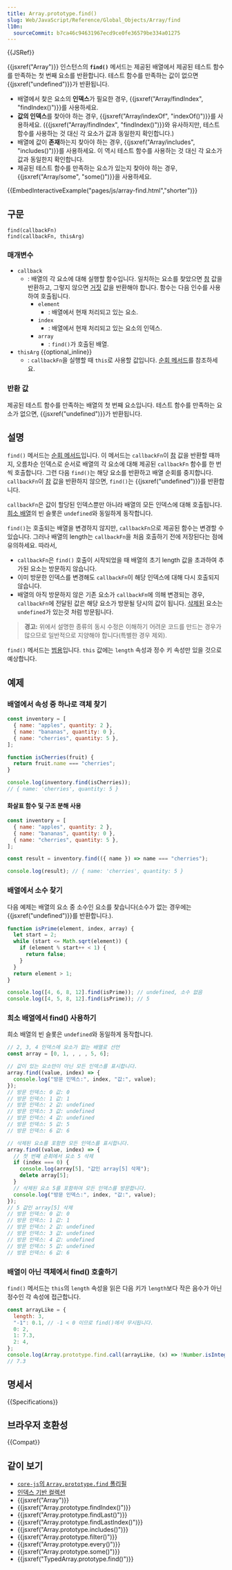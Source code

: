 ```yaml
---
title: Array.prototype.find()
slug: Web/JavaScript/Reference/Global_Objects/Array/find
l10n:
  sourceCommit: b7ca46c94631967ecd9ce0fe36579be334a01275
---
```


{{JSRef}}

{{jsxref("Array")}} 인스턴스의 **`find()`** 메서드는 제공된 배열에서 제공된 테스트 함수를 만족하는 첫 번째 요소를 반환합니다. 테스트 함수를 만족하는 값이 없으면 {{jsxref("undefined")}}가 반환됩니다.

- 배열에서 찾은 요소의 **인덱스**가 필요한 경우, {{jsxref("Array/findIndex", "findIndex()")}}를 사용하세요.
- **값의 인덱스**를 찾아야 하는 경우, {{jsxref("Array/indexOf", "indexOf()")}}를 사용하세요. ({{jsxref("Array/findIndex", "findIndex()")}}와 유사하지만, 테스트 함수를 사용하는 것 대신 각 요소가 값과 동일한지 확인합니다.)
- 배열에 값이 **존재**하는지 찾아야 하는 경우, {{jsxref("Array/includes", "includes()")}}를 사용하세요.
  이 역시 테스트 함수를 사용하는 것 대신 각 요소가 값과 동일한지 확인합니다.
- 제공된 테스트 함수를 만족하는 요소가 있는지 찾아야 하는 경우, {{jsxref("Array/some", "some()")}}을 사용하세요.

{{EmbedInteractiveExample("pages/js/array-find.html","shorter")}}

## 구문

```js-nolint
find(callbackFn)
find(callbackFn, thisArg)
```

### 매개변수

- `callback`
  - : 배열의 각 요소에 대해 실행할 함수입니다. 일치하는 요소를 찾았으면 [참](/ko/docs/Glossary/Truthy) 값을 반환하고, 그렇지 않으면 [거짓](/ko/docs/Glossary/Falsy) 값을 반환해야 합니다. 함수는 다음 인수를 사용하여 호출됩니다.
    - `element`
      - : 배열에서 현재 처리되고 있는 요소.
    - `index`
      - : 배열에서 현재 처리되고 있는 요소의 인덱스.
    - `array`
      - : `find()`가 호출된 배열.
- `thisArg` {{optional_inline}}
  - : `callbackFn`을 실행할 때 `this`로 사용할 값입니다. [순회 메서드](/ko/docs/Web/JavaScript/Reference/Global_Objects/Array#순회_메서드)를 참조하세요.

### 반환 값

제공된 테스트 함수를 만족하는 배열의 첫 번째 요소입니다. 테스트 함수를 만족하는 요소가 없으면, {{jsxref("undefined")}}가 반환됩니다.

## 설명

`find()` 메서드는 [순회 메서드](/ko/docs/Web/JavaScript/Reference/Global_Objects/Array#순회_메서드)입니다. 이 메서드는 `callbackFn`이 [참](/ko/docs/Glossary/Truthy) 값을 반환할 때까지, 오름차순 인덱스로 순서로 배열의 각 요소에 대해 제공된 `callbackFn` 함수를 한 번씩 호출합니다. 그런 다음 `find()`는 해당 요소를 반환하고 배열 순회를 중지합니다. `callbackFn`이 [참](/ko/docs/Glossary/Truthy) 값을 반환하지 않으면, `find()`는 {{jsxref("undefined")}}를 반환합니다.

`callbackFn`은 값이 할당된 인덱스뿐만 아니라 배열의 모든 인덱스에 대해 호출됩니다. [희소 배열](/ko/docs/Web/JavaScript/Guide/Indexed_collections#희소_배열)의 빈 슬롯은 `undefined`와 동일하게 동작합니다.

`find()`는 호출되는 배열을 변경하지 않지만, `callbackFn`으로 제공된 함수는 변경할 수 있습니다. 그러나 배열의 length는 `callbackFn`을 처음 호출하기 전에 저장된다는 점에 유의하세요. 따라서,

- `callbackFn`은 `find()` 호출이 시작되었을 때 배열의 초기 length 값을 초과하여 추가된 요소는 방문하지 않습니다.
- 이미 방문한 인덱스를 변경해도 `callbackFn`이 해당 인덱스에 대해 다시 호출되지 않습니다.
- 배열의 아직 방문하지 않은 기존 요소가 `callbackFn`에 의해 변경되는 경우, `callbackFn`에 전달된 값은 해당 요소가 방문될 당시의 값이 됩니다. [삭제된](/ko/docs/Web/JavaScript/Reference/Operators/delete) 요소는 `undefined`가 있는것 처럼 방문됩니다.

> **경고:** 위에서 설명한 종류의 동시 수정은 이해하기 어려운 코드를 만드는 경우가 많으므로 일반적으로 지양해야 합니다(특별한 경우 제외).

`find()` 메서드는 [범용](/ko/docs/Web/JavaScript/Reference/Global_Objects/Array#범용_배열_메서드)입니다. `this` 값에는 `length` 속성과 정수 키 속성만 있을 것으로 예상합니다.

## 예제

### 배열에서 속성 중 하나로 객체 찾기

```js
const inventory = [
  { name: "apples", quantity: 2 },
  { name: "bananas", quantity: 0 },
  { name: "cherries", quantity: 5 },
];

function isCherries(fruit) {
  return fruit.name === "cherries";
}

console.log(inventory.find(isCherries));
// { name: 'cherries', quantity: 5 }
```

#### 화살표 함수 및 구조 분해 사용

```js
const inventory = [
  { name: "apples", quantity: 2 },
  { name: "bananas", quantity: 0 },
  { name: "cherries", quantity: 5 },
];

const result = inventory.find(({ name }) => name === "cherries");

console.log(result); // { name: 'cherries', quantity: 5 }
```

### 배열에서 소수 찾기

다음 예제는 배열의 요소 중 소수인 요소를 찾습니다(소수가 없는 경우에는 {{jsxref("undefined")}}를 반환합니다.).

```js
function isPrime(element, index, array) {
  let start = 2;
  while (start <= Math.sqrt(element)) {
    if (element % start++ < 1) {
      return false;
    }
  }
  return element > 1;
}

console.log([4, 6, 8, 12].find(isPrime)); // undefined, 소수 없음
console.log([4, 5, 8, 12].find(isPrime)); // 5
```

### 희소 배열에서 find() 사용하기

희소 배열의 빈 슬롯은 `undefined`와 동일하게 동작합니다.

```js
// 2, 3, 4 인덱스에 요소가 없는 배열로 선언
const array = [0, 1, , , , 5, 6];

// 값이 있는 요소만이 아닌 모든 인덱스를 표시합니다.
array.find((value, index) => {
  console.log("방문 인덱스:", index, "값:", value);
});
// 방문 인덱스: 0 값: 0
// 방문 인덱스: 1 값: 1
// 방문 인덱스: 2 값: undefined
// 방문 인덱스: 3 값: undefined
// 방문 인덱스: 4 값: undefined
// 방문 인덱스: 5 값: 5
// 방문 인덱스: 6 값: 6

// 삭제된 요소를 포함한 모든 인덱스를 표시합니다.
array.find((value, index) => {
  // 첫 번째 순회에서 요소 5 삭제
  if (index === 0) {
    console.log(array[5], "값인 array[5] 삭제");
    delete array[5];
  }
  // 삭제된 요소 5를 포함하여 모든 인덱스를 방문합니다.
  console.log("방문 인덱스:", index, "값:", value);
});
// 5 값인 array[5] 삭제
// 방문 인덱스: 0 값: 0
// 방문 인덱스: 1 값: 1
// 방문 인덱스: 2 값: undefined
// 방문 인덱스: 3 값: undefined
// 방문 인덱스: 4 값: undefined
// 방문 인덱스: 5 값: undefined
// 방문 인덱스: 6 값: 6
```

### 배열이 아닌 객체에서 find() 호출하기

`find()` 메서드는 `this`의 `length` 속성을 읽은 다음 키가 `length`보다 작은 음수가 아닌 정수인 각 속성에 접근합니다.

```js
const arrayLike = {
  length: 3,
  "-1": 0.1, // -1 < 0 이므로 find()에서 무시됩니다.
  0: 2,
  1: 7.3,
  2: 4,
};
console.log(Array.prototype.find.call(arrayLike, (x) => !Number.isInteger(x)));
// 7.3
```

## 명세서

{{Specifications}}

## 브라우저 호환성

{{Compat}}

## 같이 보기

- [`core-js`의 `Array.prototype.find` 폴리필](https://github.com/zloirock/core-js#ecmascript-array)
- [인덱스 기반 컬렉션](/ko/docs/Web/JavaScript/Guide/Indexed_collections)
- {{jsxref("Array")}}
- {{jsxref("Array.prototype.findIndex()")}}
- {{jsxref("Array.prototype.findLast()")}}
- {{jsxref("Array.prototype.findLastIndex()")}}
- {{jsxref("Array.prototype.includes()")}}
- {{jsxref("Array.prototype.filter()")}}
- {{jsxref("Array.prototype.every()")}}
- {{jsxref("Array.prototype.some()")}}
- {{jsxref("TypedArray.prototype.find()")}}
